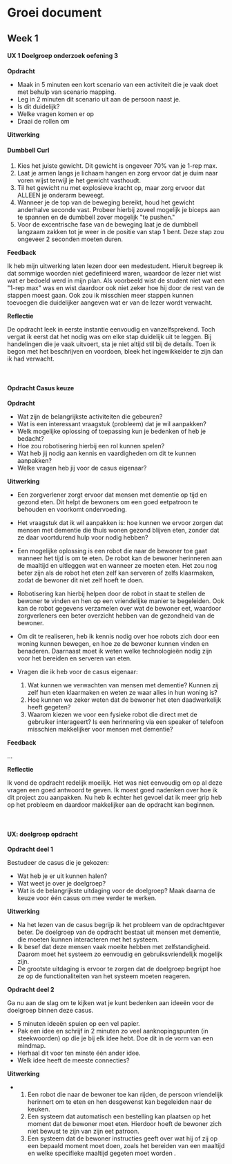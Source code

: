 # Groei document

## Week 1

#### UX 1 Doelgroep onderzoek oefening 3

**Opdracht**

- Maak in 5 minuten een kort scenario van een activiteit die je vaak doet met behulp van scenario mapping.
- Leg in 2 minuten dit scenario uit aan de persoon naast je.
- Is dit duidelijk?
- Welke vragen komen er op
- Draai de rollen om

**Uitwerking**

#### Dumbbell Curl
1. Kies het juiste gewicht. Dit gewicht is ongeveer 70% van je 1-rep max.
2. Laat je armen langs je lichaam hangen en zorg ervoor dat je duim naar voren wijst terwijl je het gewicht vasthoudt.
3. Til het gewicht nu met explosieve kracht op, maar zorg ervoor dat ALLEEN je onderarm beweegt.
4. Wanneer je de top van de beweging bereikt, houd het gewicht anderhalve seconde vast. Probeer hierbij zoveel mogelijk je biceps aan te spannen en de dumbbell zover mogelijk "te pushen."
5. Voor de excentrische fase van de beweging laat je de dumbbell langzaam zakken tot je weer in de positie van stap 1 bent. Deze stap zou ongeveer 2 seconden moeten duren.

**Feedback**

Ik heb mijn uitwerking laten lezen door een medestudent. Hieruit begreep ik dat sommige woorden niet gedefinieerd waren, waardoor de lezer niet wist wat er bedoeld werd in mijn plan. Als voorbeeld wist de student niet wat een "1-rep max" was en wist daardoor ook niet zeker hoe hij door de rest van de stappen moest gaan. Ook zou ik misschien meer stappen kunnen toevoegen die duidelijker aangeven wat er van de lezer wordt verwacht.

**Reflectie**

De opdracht leek in eerste instantie eenvoudig en vanzelfsprekend. Toch vergat ik eerst dat het nodig was om elke stap duidelijk uit te leggen. Bij handelingen die je vaak uitvoert, sta je niet altijd stil bij de details. Toen ik begon met het beschrijven en voordoen, bleek het ingewikkelder te zijn dan ik had verwacht.

<br>

#### Opdracht Casus keuze

**Opdracht**

- Wat zijn de belangrijkste activiteiten die gebeuren?
- Wat is een interessant vraagstuk (probleem) dat je wil aanpakken?
- Welk mogelijke oplossing of toepassing kun je bedenken of heb je bedacht?
- Hoe zou robotisering hierbij een rol kunnen spelen?
- Wat heb jij nodig aan kennis en vaardigheden om dit te kunnen aanpakken?
- Welke vragen heb jij voor de casus eigenaar?

**Uitwerking**

- Een zorgverlener zorgt ervoor dat mensen met dementie op tijd en gezond eten. Dit helpt de bewoners om een goed eetpatroon te behouden en voorkomt ondervoeding.

- Het vraagstuk dat ik wil aanpakken is: hoe kunnen we ervoor zorgen dat mensen met dementie die thuis wonen gezond blijven eten, zonder dat ze daar voortdurend hulp voor nodig hebben?

- Een mogelijke oplossing is een robot die naar de bewoner toe gaat wanneer het tijd is om te eten. De robot kan de bewoner herinneren aan de maaltijd en uitleggen wat en wanneer ze moeten eten. Het zou nog beter zijn als de robot het eten zelf kan serveren of zelfs klaarmaken, zodat de bewoner dit niet zelf hoeft te doen.

- Robotisering kan hierbij helpen door de robot in staat te stellen de bewoner te vinden en hen op een vriendelijke manier te begeleiden. Ook kan de robot gegevens verzamelen over wat de bewoner eet, waardoor zorgverleners een beter overzicht hebben van de gezondheid van de bewoner.

- Om dit te realiseren, heb ik kennis nodig over hoe robots zich door een woning kunnen bewegen, en hoe ze de bewoner kunnen vinden en benaderen. Daarnaast moet ik weten welke technologieën nodig zijn voor het bereiden en serveren van eten.

- Vragen die ik heb voor de casus eigenaar:
  1. Wat kunnen we verwachten van mensen met dementie? Kunnen zij zelf hun eten klaarmaken en weten ze waar alles in hun woning is?
  2. Hoe kunnen we zeker weten dat de bewoner het eten daadwerkelijk heeft gegeten?
  3. Waarom kiezen we voor een fysieke robot die direct met de gebruiker interageert? Is een herinnering via een speaker of telefoon misschien makkelijker voor mensen met dementie?

**Feedback**

...

**Reflectie**

Ik vond de opdracht redelijk moeilijk. Het was niet eenvoudig om op al deze vragen een goed antwoord te geven. Ik moest goed nadenken over hoe ik dit project zou aanpakken. Nu heb ik echter het gevoel dat ik meer grip heb op het probleem en daardoor makkelijker aan de opdracht kan beginnen.

<br>

#### UX: doelgroep opdracht

**Opdracht deel 1**

Bestudeer de casus die je gekozen:
- Wat heb je er uit kunnen halen?
- Wat weet je over je doelgroep?
- Wat is de belangrijkste uitdaging voor de doelgroep?
Maak daarna de keuze voor één casus om mee verder te werken.

**Uitwerking**

- Na het lezen van de casus begrijp ik het probleem van de opdrachtgever beter. De doelgroep van de opdracht bestaat uit mensen met dementie, die moeten kunnen interacteren met het systeem.
- Ik besef dat deze mensen vaak moeite hebben met zelfstandigheid. Daarom moet het systeem zo eenvoudig en gebruiksvriendelijk mogelijk zijn.
- De grootste uitdaging is ervoor te zorgen dat de doelgroep begrijpt hoe ze op de functionaliteiten van het systeem moeten reageren.

**Opdracht deel 2**

Ga nu aan de slag om te kijken wat je kunt bedenken aan ideeën voor de doelgroep binnen deze casus.

- 5 minuten ideeën spuien op een vel papier.
- Pak een idee en schrijf in 2 minuten zo veel aanknopingspunten (in steekwoorden) op die je bij elk idee hebt. Doe dit in de vorm van een mindmap.
- Herhaal dit voor ten minste één ander idee.
- Welk idee heeft de meeste connecties?

**Uitwerking**

- 1. Een robot die naar de bewoner toe kan rijden, de persoon vriendelijk herinnert om te eten en hen desgewenst kan begeleiden naar de keuken.
  2. Een systeem dat automatisch een bestelling kan plaatsen op het moment dat de bewoner moet eten. Hierdoor hoeft de bewoner zich niet bewust te zijn van zijn eet patroon.
  3. Een systeem dat de bewoner instructies geeft over wat hij of zij op een bepaald moment moet doen, zoals het bereiden van een maaltijd en welke specifieke maaltijd gegeten moet worden .